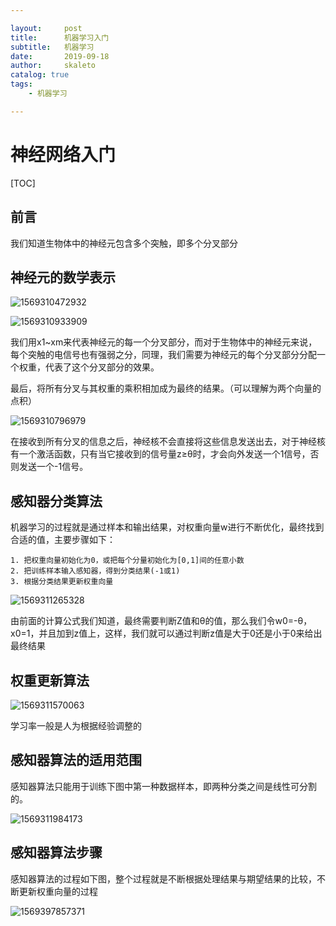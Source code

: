 ```yaml
---

layout:     post
title:      机器学习入门
subtitle:   机器学习
date:       2019-09-18
author:     skaleto
catalog: true
tags:
    - 机器学习

---
```


# 神经网络入门

[TOC]

## 前言

我们知道生物体中的神经元包含多个突触，即多个分叉部分

## 神经元的数学表示

![1569310472932](C:\Users\iflyrec\AppData\Roaming\Typora\typora-user-images\1569310472932.png)

![1569310933909](C:\Users\iflyrec\AppData\Roaming\Typora\typora-user-images\1569310933909.png)

我们用x1~xm来代表神经元的每一个分叉部分，而对于生物体中的神经元来说，每个突触的电信号也有强弱之分，同理，我们需要为神经元的每个分叉部分分配一个权重，代表了这个分叉部分的效果。

最后，将所有分叉与其权重的乘积相加成为最终的结果。（可以理解为两个向量的点积）

![1569310796979](C:\Users\iflyrec\AppData\Roaming\Typora\typora-user-images\1569310796979.png)

在接收到所有分叉的信息之后，神经核不会直接将这些信息发送出去，对于神经核有一个激活函数，只有当它接收到的信号量z≥θ时，才会向外发送一个1信号，否则发送一个-1信号。



## 感知器分类算法

机器学习的过程就是通过样本和输出结果，对权重向量w进行不断优化，最终找到合适的值，主要步骤如下：

```
1. 把权重向量初始化为0，或把每个分量初始化为[0,1]间的任意小数
2. 把训练样本输入感知器，得到分类结果(-1或1)
3. 根据分类结果更新权重向量
```



![1569311265328](C:\Users\iflyrec\AppData\Roaming\Typora\typora-user-images\1569311265328.png)

由前面的计算公式我们知道，最终需要判断Z值和θ的值，那么我们令w0=-θ，x0=1，并且加到z值上，这样，我们就可以通过判断z值是大于0还是小于0来给出最终结果

## 权重更新算法

![1569311570063](C:\Users\iflyrec\AppData\Roaming\Typora\typora-user-images\1569311570063.png)

学习率一般是人为根据经验调整的



## 感知器算法的适用范围

感知器算法只能用于训练下图中第一种数据样本，即两种分类之间是线性可分割的。

![1569311984173](C:\Users\iflyrec\AppData\Roaming\Typora\typora-user-images\1569311984173.png)

## 感知器算法步骤

感知器算法的过程如下图，整个过程就是不断根据处理结果与期望结果的比较，不断更新权重向量的过程

![1569397857371](C:\Users\iflyrec\AppData\Roaming\Typora\typora-user-images\1569397857371.png)

